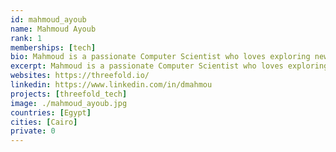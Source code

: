 ```yaml
---
id: mahmoud_ayoub
name: Mahmoud Ayoub
rank: 1
memberships: [tech]
bio: Mahmoud is a passionate Computer Scientist who loves exploring new areas in life and technology. Software Engineer fell in love with Threefold because threefold is the future of technology.
excerpt: Mahmoud is a passionate Computer Scientist who loves exploring new areas in life and technology.
websites: https://threefold.io/
linkedin: https://www.linkedin.com/in/dmahmou
projects: [threefold_tech]
image: ./mahmoud_ayoub.jpg
countries: [Egypt]
cities: [Cairo]
private: 0
---
```

